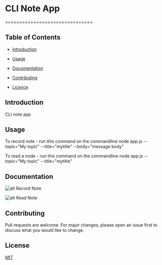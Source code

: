 # CLI Note App


===============================

## Table of Contents

- [Introduction](#introduction)

- [Usage](#usage)

- [Documentation](#documentation)

- [Contributing](#contributing)

- [Licence](#usage)

## Introduction

CLI note app

## Usage

To record note - run this command on the commandline
node app.js --topic="My topic" --title="mytitle" --body="message body"

To read a node - run this command on the commandline
node app.js --topic="My topic" --title="mytitle"

## Documentation

![alt Record Note](img/note1.jpg)

![alt Read Note](img/note2.jpg)

## Contributing

Pull requests are welcome. For major changes, please open an issue first to discuss what you would like to change.

## License

[MIT](https://choosealicense.com/licenses/mit/)
